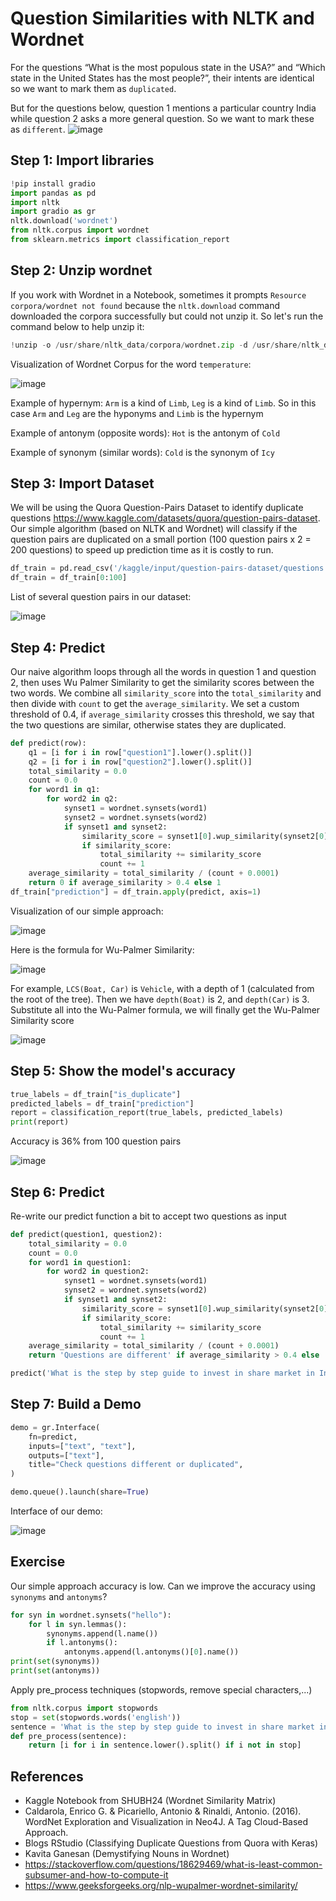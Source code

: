 # Question Similarities with NLTK and Wordnet

For the questions “What is the most populous state in the USA?” and “Which state in the United States has the most people?”, their intents are identical so we want to mark them as `duplicated`.

But for the questions below, question 1 mentions a particular country India while question 2 asks a more general question. So we want to mark these as `different`. 
![image](https://github.com/hughiephan/DPL/assets/16631121/b42f6acd-4969-4d51-b62f-f50ffe710b0f)

## Step 1: Import libraries
```python
!pip install gradio
import pandas as pd
import nltk
import gradio as gr
nltk.download('wordnet')
from nltk.corpus import wordnet
from sklearn.metrics import classification_report
```

## Step 2: Unzip wordnet
If you work with Wordnet in a Notebook, sometimes it prompts `Resource corpora/wordnet not found` because the `nltk.download` command downloaded the corpora successfully but could not unzip it. So let's run the command below to help unzip it:

```python
!unzip -o /usr/share/nltk_data/corpora/wordnet.zip -d /usr/share/nltk_data/corpora/
```

Visualization of Wordnet Corpus for the word `temperature`:

![image](https://github.com/hughiephan/DPL/assets/16631121/e0ddbe09-f4e3-4116-9563-25926ee4411d)

Example of hypernym: `Arm` is a kind of `Limb`, `Leg` is a kind of `Limb`. So in this case `Arm` and `Leg` are the hyponyms and `Limb` is the hypernym

Example of antonym (opposite words): `Hot` is the antonym of `Cold`

Example of synonym (similar words): `Cold` is the synonym of `Icy`

## Step 3: Import Dataset
We will be using the Quora Question-Pairs Dataset to identify duplicate questions https://www.kaggle.com/datasets/quora/question-pairs-dataset. Our simple algorithm (based on NLTK and Wordnet) will classify if the question pairs are duplicated on a small portion (100 question pairs x 2 = 200 questions) to speed up prediction time as it is costly to run.
```python
df_train = pd.read_csv('/kaggle/input/question-pairs-dataset/questions.csv')
df_train = df_train[0:100]
```

List of several question pairs in our dataset:

![image](https://github.com/hughiephan/DPL/assets/16631121/503d7e27-6b41-452b-87aa-6f0efd631e5d)

## Step 4: Predict 
Our naive algorithm loops through all the words in question 1 and question 2, then uses Wu Palmer Similarity to get the similarity scores between the two words. We combine all `similarity_score` into the `total_similarity` and then divide with `count` to get the `average_similarity`. We set a custom threshold of 0.4, if `average_similarity` crosses this threshold, we say that the two questions are similar, otherwise states they are duplicated.

```python
def predict(row):
    q1 = [i for i in row["question1"].lower().split()]
    q2 = [i for i in row["question2"].lower().split()]
    total_similarity = 0.0
    count = 0.0
    for word1 in q1:
        for word2 in q2:
            synset1 = wordnet.synsets(word1)
            synset2 = wordnet.synsets(word2)
            if synset1 and synset2:
                similarity_score = synset1[0].wup_similarity(synset2[0])
                if similarity_score:
                    total_similarity += similarity_score
                    count += 1
    average_similarity = total_similarity / (count + 0.0001)
    return 0 if average_similarity > 0.4 else 1
df_train["prediction"] = df_train.apply(predict, axis=1)
```

Visualization of our simple approach:

![image](https://github.com/hughiephan/DPL/assets/16631121/62ee4001-52e4-4e77-921d-3553cf214a78)

Here is the formula for Wu-Palmer Similarity:

![image](https://github.com/hughiephan/DPL/assets/16631121/ab5ceed1-189b-48d4-a8da-193a791c40b3)

For example, `LCS(Boat, Car)` is `Vehicle`, with a depth of 1 (calculated from the root of the tree). Then we have `depth(Boat)` is 2, and `depth(Car)` is 3. Substitute all into the Wu-Palmer formula, we will finally get the Wu-Palmer Similarity score 

![image](https://github.com/hughiephan/DPL/assets/16631121/f86afa60-711c-418d-b23b-1d7e90d937d3)


## Step 5: Show the model's accuracy

```python
true_labels = df_train["is_duplicate"]
predicted_labels = df_train["prediction"]
report = classification_report(true_labels, predicted_labels)
print(report)
```

Accuracy is 36% from 100 question pairs

![image](https://github.com/hughiephan/DPL/assets/16631121/588ed513-ea67-465e-ad05-c3a2a286ece6)

## Step 6: Predict
Re-write our predict function a bit to accept two questions as input

```python
def predict(question1, question2):
    total_similarity = 0.0
    count = 0.0
    for word1 in question1:
        for word2 in question2:
            synset1 = wordnet.synsets(word1)
            synset2 = wordnet.synsets(word2)
            if synset1 and synset2:
                similarity_score = synset1[0].wup_similarity(synset2[0])
                if similarity_score:
                    total_similarity += similarity_score
                    count += 1
    average_similarity = total_similarity / (count + 0.0001)
    return 'Questions are different' if average_similarity > 0.4 else 'Questions are duplicated'

predict('What is the step by step guide to invest in share market in India?', 'What is the step by step guide to invest in share market?')
```

## Step 7: Build a Demo
```python
demo = gr.Interface(
    fn=predict,
    inputs=["text", "text"],
    outputs=["text"],
    title="Check questions different or duplicated",
)

demo.queue().launch(share=True)
```

Interface of our demo:

![image](https://github.com/hughiephan/DPL/assets/16631121/a49e680e-5d3b-4212-8866-e816f8cb2e86)

## Exercise
Our simple approach accuracy is low. Can we improve the accuracy using `synonyms` and `antonyms`?
```python
for syn in wordnet.synsets("hello"):
	for l in syn.lemmas():
		synonyms.append(l.name())
		if l.antonyms():
            antonyms.append(l.antonyms()[0].name())
print(set(synonyms))
print(set(antonyms))
```

Apply pre_process techniques (stopwords, remove special characters,...)
```python
from nltk.corpus import stopwords
stop = set(stopwords.words('english'))
sentence = 'What is the step by step guide to invest in share market in India?'
def pre_process(sentence):
    return [i for i in sentence.lower().split() if i not in stop]
```

## References
- Kaggle Notebook from SHUBH24 (Wordnet Similarity Matrix)
- Caldarola, Enrico G. & Picariello, Antonio & Rinaldi, Antonio. (2016). WordNet Exploration and Visualization in Neo4J. A Tag Cloud-Based Approach.
- Blogs RStudio (Classifying Duplicate Questions from Quora with Keras)
- Kavita Ganesan (Demystifying Nouns in Wordnet)
- https://stackoverflow.com/questions/18629469/what-is-least-common-subsumer-and-how-to-compute-it
- https://www.geeksforgeeks.org/nlp-wupalmer-wordnet-similarity/

